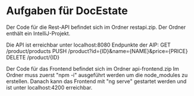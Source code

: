 # Aufgaben für DocEstate
Der Code für die Rest-API befindet sich im Ordner restapi.zip.
Der Ordner enthält ein IntelliJ-Projekt.

Die API ist erreichbar unter localhost:8080
Endpunkte der AIP:
GET /product/products
PUSH /product?id={ID}&name={NAME}&price={PRICE}
DELETE /product/{ID}

Der Code für das Frontend befindet sich im Ordner api-frontend.zip
Im Ordner muss zuerst "npm -i" ausgeführt werden um die node_modules zu erstellen.
Danach kann das Frontend mit "ng serve" gestartet werden und ist unter localhost:4200 erreichbar.
